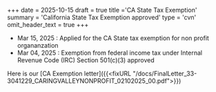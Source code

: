 +++
date = 2025-10-15
draft = true
title ='CA State Tax Exemption'
summary = 'California State Tax Exemption approved'
type = 'cvn'
omit_header_text = true
+++

- Mar 15, 2025 : Applied for the CA State tax exemption for non profit organanzation
- Mar 04, 2025 : Exemption from federal income tax under Internal Revenue Code (IRC) Section 501(c)(3) approved

Here is our  [CA Exemption letter]({{<fixURL "/docs/FinalLetter_33-3041229_CARINGVALLEYNONPROFIT_02102025_00.pdf">}})